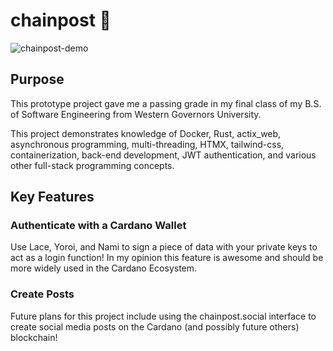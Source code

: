 # chainpost 💬

![chainpost-demo](https://github.com/JustLeif/chainpost-prototype/assets/69766831/63a66385-d56f-4377-9069-c9471b33f9ee)

## Purpose
This prototype project gave me a passing grade in my final class of my B.S. of Software Engineering from Western Governors University.

This project demonstrates knowledge of Docker, Rust, actix_web, asynchronous programming, multi-threading, HTMX, tailwind-css, containerization, back-end development, JWT authentication, and various other full-stack programming concepts.

## Key Features

### Authenticate with a Cardano Wallet
Use Lace, Yoroi, and Nami to sign a piece of data with your private keys to act as a login function! In my opinion this feature is awesome and should be more widely used in the Cardano Ecosystem.

### Create Posts
Future plans for this project include using the chainpost.social interface to create social media posts on the Cardano (and possibly future others) blockchain!
